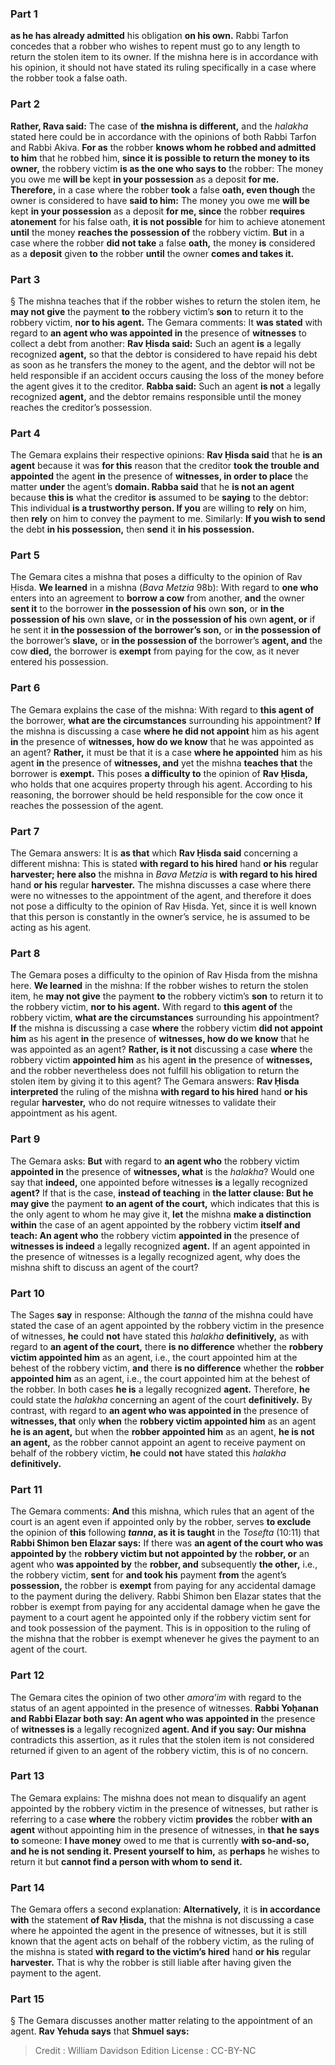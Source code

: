 
### Part 1
<b>as he has already admitted</b> his obligation <b>on his own.</b> Rabbi Tarfon concedes that a robber who wishes to repent must go to any length to return the stolen item to its owner. If the mishna here is in accordance with his opinion, it should not have stated its ruling specifically in a case where the robber took a false oath.

### Part 2
<b>Rather, Rava said:</b> The case of <b>the mishna is different,</b> and the <i>halakha</i> stated here could be in accordance with the opinions of both Rabbi Tarfon and Rabbi Akiva. <b>For as</b> the robber <b>knows whom he robbed and admitted to him</b> that he robbed him, <b>since it is possible to return the money to its owner,</b> the robbery victim <b>is as the one who says to</b> the robber: The money you owe me <b>will be</b> kept <b>in your possession</b> as a deposit <b>for me. Therefore,</b> in a case where the robber <b>took</b> a false <b>oath, even though</b> the owner is considered to have <b>said to him:</b> The money you owe me <b>will be</b> kept <b>in your possession</b> as a deposit <b>for me, since</b> the robber <b>requires atonement</b> for his false oath, <b>it is not possible</b> for him to achieve atonement <b>until</b> the money <b>reaches the possession of</b> the robbery victim. <b>But</b> in a case where the robber <b>did not take</b> a false <b>oath,</b> the money <b>is</b> considered as a <b>deposit</b> given <b>to</b> the robber <b>until</b> the owner <b>comes and takes it.</b>

### Part 3
§ The mishna teaches that if the robber wishes to return the stolen item, he <b>may not give</b> the payment <b>to</b> the robbery victim’s <b>son</b> to return it to the robbery victim, <b>nor to his agent.</b> The Gemara comments: It <b>was stated</b> with regard to <b>an agent who was appointed in</b> the presence of <b>witnesses</b> to collect a debt from another: <b>Rav Ḥisda said:</b> Such an agent <b>is</b> a legally recognized <b>agent,</b> so that the debtor is considered to have repaid his debt as soon as he transfers the money to the agent, and the debtor will not be held responsible if an accident occurs causing the loss of the money before the agent gives it to the creditor. <b>Rabba said:</b> Such an agent <b>is not</b> a legally recognized <b>agent,</b> and the debtor remains responsible until the money reaches the creditor’s possession.

### Part 4
The Gemara explains their respective opinions: <b>Rav Ḥisda said</b> that he <b>is an agent</b> because it was <b>for this</b> reason that the creditor <b>took the trouble and appointed</b> the agent <b>in</b> the presence of <b>witnesses, in order to place</b> the matter <b>under</b> the agent’s <b>domain. Rabba said</b> that he <b>is not an agent</b> because <b>this is</b> what the creditor <b>is</b> assumed to be <b>saying</b> to the debtor: This individual <b>is a trustworthy person. If you</b> are willing to <b>rely</b> on him, then <b>rely</b> on him to convey the payment to me. Similarly: <b>If you wish to send</b> the debt <b>in his possession,</b> then <b>send</b> it <b>in his possession.</b>

### Part 5
The Gemara cites a mishna that poses a difficulty to the opinion of Rav Ḥisda. <b>We learned</b> in a mishna (<i>Bava Metzia</i> 98b): With regard to <b>one who</b> enters into an agreement to <b>borrow a cow</b> from another, <b>and</b> the owner <b>sent it</b> to the borrower <b>in the possession of his</b> own <b>son,</b> or <b>in the possession of his</b> own <b>slave,</b> or <b>in the possession of his</b> own <b>agent, or</b> if he sent it <b>in the possession of the borrower’s son,</b> or <b>in the possession of</b> the borrower’s <b>slave,</b> or <b>in the possession of</b> the borrower’s <b>agent, and</b> the cow <b>died,</b> the borrower is <b>exempt</b> from paying for the cow, as it never entered his possession.

### Part 6
The Gemara explains the case of the mishna: With regard to <b>this agent of</b> the borrower, <b>what are the circumstances</b> surrounding his appointment? <b>If</b> the mishna is discussing a case <b>where he did not appoint</b> him as his agent <b>in</b> the presence of <b>witnesses, how do we know</b> that he was appointed as an agent? <b>Rather,</b> it must be that it is a case <b>where he appointed</b> him as his agent <b>in</b> the presence of <b>witnesses, and</b> yet the mishna <b>teaches that</b> the borrower is <b>exempt.</b> This poses <b>a difficulty to</b> the opinion of <b>Rav Ḥisda,</b> who holds that one acquires property through his agent. According to his reasoning, the borrower should be held responsible for the cow once it reaches the possession of the agent.

### Part 7
The Gemara answers: It is <b>as that</b> which <b>Rav Ḥisda said</b> concerning a different mishna: This is stated <b>with regard to his hired</b> hand <b>or his</b> regular <b>harvester; here also</b> the mishna in <i>Bava Metzia</i> is <b>with regard to his hired</b> hand <b>or his</b> regular <b>harvester.</b> The mishna discusses a case where there were no witnesses to the appointment of the agent, and therefore it does not pose a difficulty to the opinion of Rav Ḥisda. Yet, since it is well known that this person is constantly in the owner’s service, he is assumed to be acting as his agent.

### Part 8
The Gemara poses a difficulty to the opinion of Rav Ḥisda from the mishna here. <b>We learned</b> in the mishna: If the robber wishes to return the stolen item, he <b>may not give</b> the payment <b>to</b> the robbery victim’s <b>son</b> to return it to the robbery victim, <b>nor to his agent.</b> With regard to <b>this agent of</b> the robbery victim, <b>what are the circumstances</b> surrounding his appointment? <b>If</b> the mishna is discussing a case <b>where</b> the robbery victim <b>did not appoint him</b> as his agent <b>in</b> the presence of <b>witnesses, how do we know</b> that he was appointed as an agent? <b>Rather, is it not</b> discussing a case <b>where</b> the robbery victim <b>appointed him</b> as his agent <b>in</b> the presence of <b>witnesses,</b> and the robber nevertheless does not fulfill his obligation to return the stolen item by giving it to this agent? The Gemara answers: <b>Rav Ḥisda interpreted</b> the ruling of the mishna <b>with regard to his hired</b> hand <b>or his</b> regular <b>harvester,</b> who do not require witnesses to validate their appointment as his agent.

### Part 9
The Gemara asks: <b>But</b> with regard to <b>an agent who</b> the robbery victim <b>appointed in</b> the presence of <b>witnesses, what</b> is the <i>halakha</i>? Would one say that <b>indeed,</b> one appointed before witnesses <b>is</b> a legally recognized <b>agent?</b> If that is the case, <b>instead of teaching</b> in <b>the latter clause: But he may give</b> the payment <b>to an agent of the court,</b> which indicates that this is the only agent to whom he may give it, <b>let</b> the mishna <b>make a distinction within</b> the case of an agent appointed by the robbery victim <b>itself and teach: An agent who</b> the robbery victim <b>appointed in</b> the presence of <b>witnesses is indeed</b> a legally recognized <b>agent.</b> If an agent appointed in the presence of witnesses is a legally recognized agent, why does the mishna shift to discuss an agent of the court?

### Part 10
The Sages <b>say</b> in response: Although the <i>tanna</i> of the mishna could have stated the case of an agent appointed by the robbery victim in the presence of witnesses, <b>he</b> could <b>not</b> have stated this <i>halakha</i> <b>definitively,</b> as with regard to <b>an agent of the court,</b> there <b>is no difference</b> whether the <b>robbery victim appointed him</b> as an agent, i.e., the court appointed him at the behest of the robbery victim, <b>and</b> there <b>is no difference</b> whether the <b>robber appointed him</b> as an agent, i.e., the court appointed him at the behest of the robber. In both cases <b>he is</b> a legally recognized <b>agent.</b> Therefore, <b>he</b> could state the <i>halakha</i> concerning an agent of the court <b>definitively.</b> By contrast, with regard to <b>an agent who was appointed in</b> the presence of <b>witnesses, that</b> only <b>when</b> the <b>robbery victim appointed him</b> as an agent <b>he is an agent,</b> but when the <b>robber appointed him</b> as an agent, <b>he is not an agent,</b> as the robber cannot appoint an agent to receive payment on behalf of the robbery victim, <b>he</b> could <b>not</b> have stated this <i>halakha</i> <b>definitively.</b>

### Part 11
The Gemara comments: <b>And</b> this mishna, which rules that an agent of the court is an agent even if appointed only by the robber, serves <b>to exclude</b> the opinion of <b>this</b> following <b><i>tanna</i>, as it is taught</b> in the <i>Tosefta</i> (10:11) that <b>Rabbi Shimon ben Elazar says:</b> If there was <b>an agent of the court who was appointed by</b> the <b>robbery victim but not appointed by</b> the <b>robber, or</b> an agent who <b>was appointed by</b> the <b>robber, and</b> subsequently <b>the other,</b> i.e., the robbery victim, <b>sent</b> for <b>and took his</b> payment <b>from</b> the agent’s <b>possession,</b> the robber is <b>exempt</b> from paying for any accidental damage to the payment during the delivery. Rabbi Shimon ben Elazar states that the robber is exempt from paying for any accidental damage when he gave the payment to a court agent he appointed only if the robbery victim sent for and took possession of the payment. This is in opposition to the ruling of the mishna that the robber is exempt whenever he gives the payment to an agent of the court.

### Part 12
The Gemara cites the opinion of two other <i>amora’im</i> with regard to the status of an agent appointed in the presence of witnesses. <b>Rabbi Yoḥanan and Rabbi Elazar both say: An agent who was appointed in</b> the presence of <b>witnesses is</b> a legally recognized <b>agent. And if you say: Our mishna</b> contradicts this assertion, as it rules that the stolen item is not considered returned if given to an agent of the robbery victim, this is of no concern.

### Part 13
The Gemara explains: The mishna does not mean to disqualify an agent appointed by the robbery victim in the presence of witnesses, but rather is referring to a case <b>where</b> the robbery victim <b>provides</b> the robber <b>with an agent</b> without appointing him in the presence of witnesses, in <b>that he says to</b> someone: <b>I have money</b> owed to me that is currently <b>with so-and-so, and he is not sending it. Present yourself to him,</b> as <b>perhaps</b> he wishes to return it but <b>cannot find a person with whom to send it.</b>

### Part 14
The Gemara offers a second explanation: <b>Alternatively,</b> it is <b>in accordance with</b> the statement <b>of Rav Ḥisda,</b> that the mishna is not discussing a case where he appointed the agent in the presence of witnesses, but it is still known that the agent acts on behalf of the robbery victim, as the ruling of the mishna is stated <b>with regard to the victim’s hired</b> hand <b>or his</b> regular <b>harvester.</b> That is why the robber is still liable after having given the payment to the agent.

### Part 15
§ The Gemara discusses another matter relating to the appointment of an agent. <b>Rav Yehuda says</b> that <b>Shmuel says:</b>

>Credit : William Davidson Edition
>License : CC-BY-NC